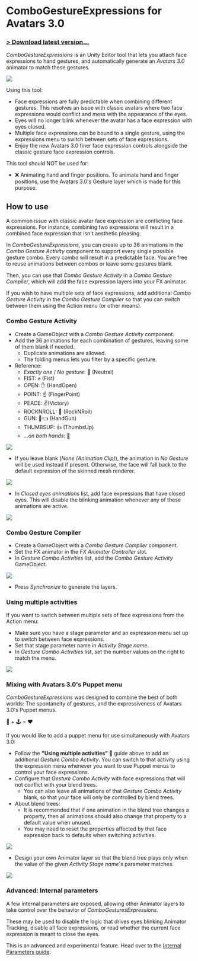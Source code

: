 # ComboGestureExpressions for Avatars 3.0

### [> Download latest version...](https://github.com/hai-vr/combo-gesture-expressions-av3/releases)

*ComboGestureExpressions* is an Unity Editor tool that lets you attach face expressions to hand gestures, and automatically generate an *Avatars 3.0* animator to match these gestures.

![](https://github.com/hai-vr/combo-gesture-expressions-av3/raw/z-res-pictures/Documentation/illustration.gif)

Using this tool:

- Face expressions are fully predictable when combining different gestures.
  This resolves an issue with classic avatars where two face expressions would conflict and mess with the appearance of the eyes.
- Eyes will no longer blink whenever the avatar has a face expression with eyes closed.
- Multiple face expressions can be bound to a single gesture, using the expressions menu to switch between sets of face expressions.
- Enjoy the new Avatars 3.0 finer face expression controls alongside the classic gesture face expression controls.

This tool should NOT be used for:

- ❌ Animating hand and finger positions.
  To animate hand and finger positions, use the Avatars 3.0's Gesture layer which is made for this purpose.

## How to use

A common issue with classic avatar face expression are conflicting face expressions. For instance, combining two expressions will result in a combined face expression that isn't aesthetic pleasing.

In *ComboGestureExpressions*, you can create up to 36 animations in the *Combo Gesture Activity* component to support every single possible gesture combo.
Every combo will result in a predictable face. You are free to reuse animations between combos or leave some gestures blank.

Then, you can use that *Combo Gesture Activity* in a *Combo Gesture Compiler*, which will add the face expression layers into your FX animator.

If you wish to have multiple sets of face expressions, add additional *Combo Gesture Activity* in the *Combo Gesture Compiler* so that you can switch between them using the Action menu (or other means).

### Combo Gesture Activity

- Create a GameObject with a *Combo Gesture Activity* component.
- Add the 36 animations for each combination of gestures, leaving some of them blank if needed.
  - Duplicate animations are allowed.
  - The folding menus lets you filter by a specific gesture.
- Reference:
  - *Exactly one* / *No gesture*: 🤙 (Neutral)
  - FIST: ✊ (Fist)
  - OPEN: ✋ (HandOpen)
  - POINT: ☝️ (FingerPoint)
  - PEACE: ✌️(Victory)
  - ROCKNROLL: 🤘 (RockNRoll)
  - GUN: 🎯👈 (HandGun)
  - THUMBSUP: 👍 (ThumbsUp)
  - *...on both hands*: 🙌

![](https://github.com/hai-vr/combo-gesture-expressions-av3/raw/z-res-pictures/Documentation/inspector-activity-default_illustrated.png)

- If you leave blank (*None (Animation Clip)*), the animation in *No Gesture* will be used instead if present.
  Otherwise, the face will fall back to the default expression of the skinned mesh renderer.

![](https://github.com/hai-vr/combo-gesture-expressions-av3/raw/z-res-pictures/Documentation/inspector-activity-fallback_illustrated.png)

- In *Closed eyes animations* list, add face expressions that have closed eyes.
  This will disable the blinking animation whenever any of these animations are active.

![](https://github.com/hai-vr/combo-gesture-expressions-av3/raw/z-res-pictures/Documentation/inspector-activity-closed_illustrated.png)

### Combo Gesture Compiler

- Create a GameObject with a *Combo Gesture Compiler* component.
- Set the FX animator in the *FX Animator Controller* slot.
- In *Gesture Combo Activities* list, add the *Combo Gesture Activity* GameObject.

![](https://github.com/hai-vr/combo-gesture-expressions-av3/raw/z-res-pictures/Documentation/inspector-compiler-single.png)

- Press *Synchronize* to generate the layers.

### Using multiple activities

If you want to switch between multiple sets of face expressions from the Action menu:

- Make sure you have a stage parameter and an expression menu set up to switch between face expressions.
- Set that stage parameter name in *Activity Stage name*.
- In *Gesture Combo Activities* list, set the number values on the right to match the menu.

![](https://github.com/hai-vr/combo-gesture-expressions-av3/raw/z-res-pictures/Documentation/inspector-compiler-multiple_illustrated.png)

### Mixing with Avatars 3.0's Puppet menu

*ComboGestureExpressions* was designed to combine the best of both worlds: The spontaneity of gestures, and the expressiveness of Avatars 3.0's Puppet menus.

🤘 + 🕹️ = ❤️

If you would like to add a puppet menu for use simultaneously with Avatars 3.0:

- Follow the **"Using multiple activities" 🔼** guide above to add an additional *Gesture Combo Activity*.
  You can switch to that activity using the expression menu whenever you want to use Puppet menus to control your face expressions.
- Configure that *Gesture Combo Activity* with face expressions that will not conflict with your blend trees.
  - You can also leave all animations of that *Gesture Combo Activity* blank, so that your face will only be controlled by blend trees.
- About blend trees:
  - It is recommended that if one animation in the blend tree changes a property, then all animations should also change that property to a default value when unused.
  - You may need to reset the properties affected by that face expression back to defaults when switching activities.

![](https://github.com/hai-vr/combo-gesture-expressions-av3/raw/z-res-pictures/Documentation/coexist-blend-tree.gif)

- Design your own Animator layer so that the blend tree plays only when the value of the given *Activity Stage name*'s parameter matches.

![](https://github.com/hai-vr/combo-gesture-expressions-av3/raw/z-res-pictures/Documentation/animator-blend-tree-condition.png)

### Advanced: Internal parameters

A few internal parameters are exposed, allowing other Animator layers to take control over the behavior of *ComboGesturesExpressions*.

These may be used to disable the logic that drives eyes blinking Animator Tracking, disable all face expressions, or read whether the current face expression is meant to close the eyes.

This is an advanced and experimental feature. Head over to the [Internal Parameters guide](GUIDE_internal_parameters.md).
